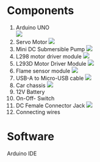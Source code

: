 # Components
1. Arduino UNO <br>
![](Images/ArduinoUNO.jpg)
2. Servo Motor 
![](Images/ServoMotor.jpeg)
3. Mini DC Submersible Pump 
![](Images/Pump.png)
4. L298 motor driver module
![](Images/L298N.jpg)
5. L293D Motor Driver Module 
![](Images/L293D.png)
6. Flame sensor module
![](Images/flame.jpg)
7. USB-A to Micro-USB cable
![](Images/usb.jpg)
8. Car chassis
![](Images/car_chassis.png)
9. 12V Battery
10. On-Off- Switch
11. DC Female Connector Jack 
![](Images/dc_connector.jpg)
12. Connecting wires

# Software
Arduino IDE
